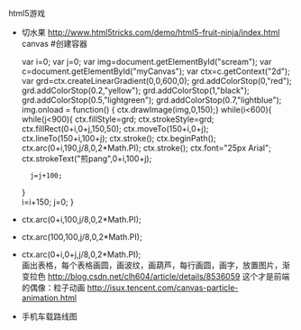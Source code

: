 html5游戏
* 切水果
http://www.html5tricks.com/demo/html5-fruit-ninja/index.html canvas
#创建容器


    var i=0;
	var j=0;
	var img=document.getElementById("scream");
	var c=document.getElementById("myCanvas");
	var ctx=c.getContext("2d");
	var grd=ctx.createLinearGradient(0,0,600,0);
    grd.addColorStop(0,"red");
    grd.addColorStop(0.2,"yellow");
    grd.addColorStop(1,"black");
    grd.addColorStop(0.5,"lightgreen");
    grd.addColorStop(0.7,"lightblue");
	img.onload = function() {
	ctx.drawImage(img,0,150);}
	while(i<600){	
	while(j<900){
	ctx.fillStyle=grd;
	ctx.strokeStyle=grd;
	ctx.fillRect(0+i,0+j,150,50);
	ctx.moveTo(150+i,0+j);
	ctx.lineTo(150+i,100+j);
	ctx.stroke();
    ctx.beginPath();
    ctx.arc(0+i,190,j/8,0,2*Math.PI);
    ctx.stroke();
    ctx.font="25px Arial";
    ctx.strokeText("煎pang",0+i,100+j);
    
		j=j+100;
	}	
	i=i+150;
		j=0;
	}
	


* ctx.arc(0+i,100,j/8,0,2*Math.PI);
* ctx.arc(100,100,j/8,0,2*Math.PI);
* ctx.arc(0+i,0+j,j/8,0,2*Math.PI);
<br>画出表格，每个表格画圆，画波纹，画葫芦，每行画圆，画字，放置图片，渐变拉色
http://blog.csdn.net/clh604/article/details/8536059
这个才是前端的偶像：粒子动画
http://isux.tencent.com/canvas-particle-animation.html
* 手机车载路线图